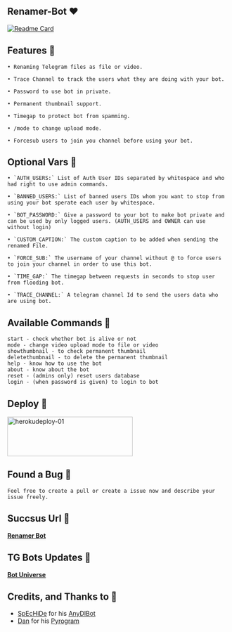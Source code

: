 ## Renamer-Bot ❤️

[![Readme Card](https://github-readme-stats.vercel.app/api/pin/?username=The-Mayans&repo=Renamer-Bot&theme=tokyonight)](https://github.com/The-Mayans/Renamer-Bot&bg_color=#24292F)

## Features 🦠

```
• Renaming Telegram files as file or video.

• Trace Channel to track the users what they are doing with your bot.

• Password to use bot in private.

• Permanent thumbnail support.

• Timegap to protect bot from spamming.

• /mode to change upload mode.

• Forcesub users to join you channel before using your bot.
```

## Optional Vars 🛒
```
• `AUTH_USERS:` List of Auth User IDs separated by whitespace and who had right to use admin commands.

• `BANNED_USERS:` List of banned users IDs whom you want to stop from using your bot sperate each user by whitespace.

• `BOT_PASSWORD:` Give a password to your bot to make bot private and can be used by only logged users. (AUTH_USERS and OWNER can use without login)

• `CUSTOM_CAPTION:` The custom caption to be added when sending the renamed File.

• `FORCE_SUB:` The username of your channel without @ to force users to join your channel in order to use this bot.

• `TIME_GAP:` The timegap between requests in seconds to stop user from flooding bot.

• `TRACE_CHANNEL:` A telegram channel Id to send the users data who are using bot.
```
## Available Commands 👀
```
start - check whether bot is alive or not
mode - change video upload mode to file or video
showthumbnail - to check permanent thumbnail
deletethumbnail - to delete the permanent thumbnail
help - know how to use the bot
about - know about the bot
reset - (admins only) reset users database
login - (when password is given) to login to bot

```

## Deploy 🚀

<p align="">
    <a href="https://github.com/The-Mayans/Renamer-Bot">
    <img src="https://github.com/nikhileashy/justfor_testing/blob/main/herokudeploy-01-cropped.svg" alt="herokudeploy-01" border="0" height="90" width="285"></a>
</p>

## Found a Bug 🐛

```Feel free to create a pull or create a issue now and describe your issue freely.```

## Succsus Url 🤖
   **[Renamer Bot](https://t.me/renamer_4_bot)**

## TG Bots Updates 🦄
   **[Bot Universe](https://t.me/TMWAD)**

## Credits, and Thanks to 👀

- [SpEcHiDe](https://github.com/SpEcHiDe) for his [AnyDlBot](https://github.com/SpEcHiDe/AnyDLBot)
- [Dan](https://telegram.dog/haskell) for his [Pyrogram](https://github.com/pyrogram/pyrogram)
